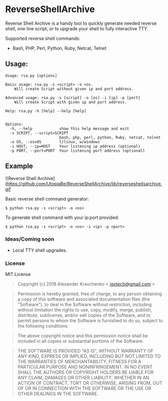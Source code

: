 # ReverseShellArchive

Reverse Shell Archive is a handy tool to quickly generate needed reverse shell, one line script, or to upgrade your shell to fully interactive TTY.

Supported reverse shell commands:
- Bash, PHP, Perl, Python, Ruby, Netcat, Telnet

## Usage:

    Usage: rsa.py [options]

    Basic usage: rsa.py -s <script> -o <os.
        Will create Script without given ip and port address.

    Advanced usage: rsa.py -s [script] -o [os] -i [ip] -p [port]
        Will create Script with given ip and port address.

    Help: rsa.py -h [help] --help [help]


    Options:
      -h, --help            show this help message and exit
      -s SCRIPT, --script=SCRIPT
                            bash, php, perl, python, Ruby, netcat, telnet
      -o OS, --os=OS        l/linux, w/windows
      -i HOST, --ip=HOST    Your listening ip address (optional)
      -p PORT, --port=PORT  Your listening port address (optional)

## Example

![Reverse Shell Archive](https://github.com/UtopiaBe/ReverseShellArchive/lib/reverseshellsarchive.gif

Basic reverse shell command generator:
```
$ python rsa.py -s <script> -o <os>
```

To generate shell command with your ip:port provided: 
```
$ python rsa.py -s <script> -o <os> -i <ip> -p <port>
```

### Ideas/Coming soon

* Local TTY shell upgrades.

### License

MIT License

> Copyright (c) 2018 Alexander Kravchenko < iqxtech@gmail.com >

> Permission is hereby granted, free of charge, to any person obtaining a copy
of this software and associated documentation files (the "Software"), to deal
in the Software without restriction, including without limitation the rights
to use, copy, modify, merge, publish, distribute, sublicense, and/or sell
copies of the Software, and to permit persons to whom the Software is
furnished to do so, subject to the following conditions:

> The above copyright notice and this permission notice shall be included in all
copies or substantial portions of the Software.

> THE SOFTWARE IS PROVIDED "AS IS", WITHOUT WARRANTY OF ANY KIND, EXPRESS OR
IMPLIED, INCLUDING BUT NOT LIMITED TO THE WARRANTIES OF MERCHANTABILITY,
FITNESS FOR A PARTICULAR PURPOSE AND NONINFRINGEMENT. IN NO EVENT SHALL THE
AUTHORS OR COPYRIGHT HOLDERS BE LIABLE FOR ANY CLAIM, DAMAGES OR OTHER
LIABILITY, WHETHER IN AN ACTION OF CONTRACT, TORT OR OTHERWISE, ARISING FROM,
OUT OF OR IN CONNECTION WITH THE SOFTWARE OR THE USE OR OTHER DEALINGS IN THE
SOFTWARE.
